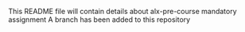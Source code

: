 This README file will contain details about alx-pre-course mandatory assignment
A branch has been added to this repository
